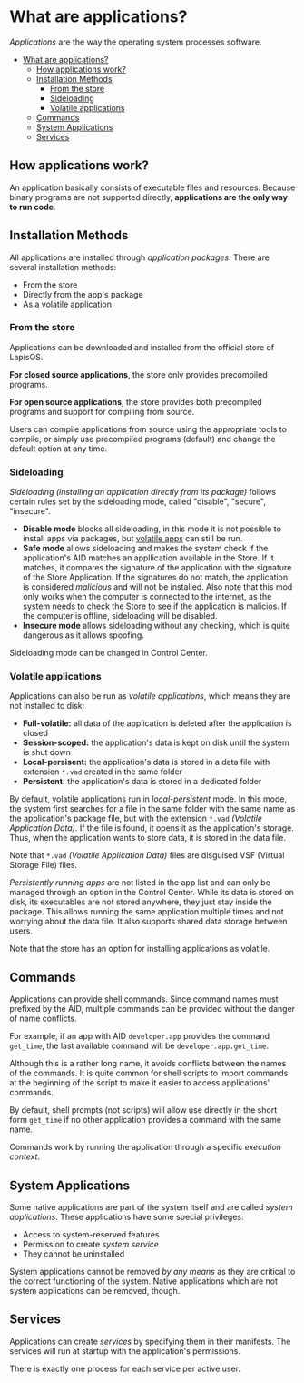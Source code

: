# What are applications?

*Applications* are the way the operating system processes software.

- [What are applications?](#what-are-applications)
  - [How applications work?](#how-applications-work)
  - [Installation Methods](#installation-methods)
    - [From the store](#from-the-store)
    - [Sideloading](#sideloading)
    - [Volatile applications](#volatile-applications)
  - [Commands](#commands)
  - [System Applications](#system-applications)
  - [Services](#services)

## How applications work?

An application basically consists of executable files and resources.
Because binary programs are not supported directly, **applications are the only way to run code**.

## Installation Methods

All applications are installed through *application packages*.
There are several installation methods:

- From the store
- Directly from the app's package
- As a volatile application

### From the store

Applications can be downloaded and installed from the official store of LapisOS.

**For closed source applications**, the store only provides precompiled programs.

**For open source applications**, the store provides both precompiled
programs and support for compiling from source.

Users can compile applications from source using the appropriate tools
to compile, or simply use precompiled programs (default) and change
the default option at any time.

### Sideloading

*Sideloading (installing an application directly from its package)* follows
certain rules set by the sideloading mode, called "disable", "secure", "insecure".

- **Disable mode** blocks all sideloading, in this mode it is not possible to install apps via packages, but [volatile apps](#volatile-applications) can still be run.
- **Safe mode** allows sideloading and makes the system check if the application's AID matches an appllication available in the Store. If it matches, it compares the signature of the application with the signature of the Store Application. If the signatures do not match, the application is considered *malicious* and will not be installed. Also note that this mod only works when the computer is connected to the internet, as the system needs to check the Store to see if the application is malicios. If the computer is offline, sideloading will be disabled.
- **Insecure mode** allows sideloading without any checking, which is quite dangerous as it allows spoofing.

Sideloading mode can be changed in Control Center.

### Volatile applications

Applications can also be run as *volatile applications*, which
means they are not installed to disk:

- **Full-volatile:** all data of the application is deleted after the application is closed
- **Session-scoped:** the application's data is kept on disk until the system is shut down
- **Local-persisent:** the application's data is stored in a data file with extension `*.vad` created in the same folder
- **Persistent:** the application's data is stored in a dedicated folder

By default, volatile applications run in *local-persistent* mode.
In this mode, the system first searches for a file in the same
folder with the same name as the application's package file,
but with the extension `*.vad` *(Volatile Application Data)*.
If the file is found, it opens it as the application's storage.
Thus, when the application wants to store data, it is stored in the data file.

Note that `*.vad` *(Volatile Application Data)* files are disguised
VSF (Virtual Storage File) files.

*Persistently running apps* are not listed in the app list and can only be
managed through an option in the Control Center. While its data is stored
on disk, its executables are not stored anywhere, they just stay inside
the package. This allows running the same application multiple times and
not worrying about the data file. It also supports shared data storage between users.

Note that the store has an option for installing applications as volatile.

## Commands

Applications can provide shell commands. Since command names must prefixed
by the AID, multiple commands can be provided without the danger of name conflicts.

For example, if an app with AID `developer.app` provides the command `get_time`, the last available command will be `developer.app.get_time`.

Although this is a rather long name, it avoids conflicts between
the names of the commands. It is quite common for shell scripts to
import commands at the beginning of the script to make it easier
to access applications' commands.

By default, shell prompts (not scripts) will allow use directly
in the short form `get_time` if no other application provides
a command with the same name.

Commands work by running the application through a specific *execution context*.

## System Applications

Some native applications are part of the system itself and
are called *system applications*. These applications have some special privileges:

- Access to system-reserved features
- Permission to create *system service*
- They cannot be uninstalled

System applications cannot be removed *by any means* as
they are critical to the correct functioning of the system.
Native applications which are not system applications can be removed, though.

## Services
Applications can create *services* by specifying them in their manifests.
The services will run at startup with the application's permissions.

There is exactly one process for each service per active user.